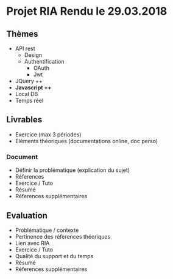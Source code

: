 # Projet RIA Rendu le 29.03.2018

## Thèmes

* API rest
  * Design
  * Authentification
    * OAuth
    * Jwt
* JQuery ++
* __Javascript ++__
* Local DB
* Temps réel

## Livrables

* Exercice (max 3 périodes)
* Eléments théoriques (documentations online, doc perso)

### Document

* Définir la problématique (explication du sujet)
* Réferences
* Exercice / Tuto
* Résumé
* Réferences supplémentaires

## Evaluation

* Problématique / contexte
* Pertinence des réferences théoriques
* Lien avec RIA
* Exercice / Tuto
* Qualité du support et du temps
* Résumé
* Réferences supplémentaires
